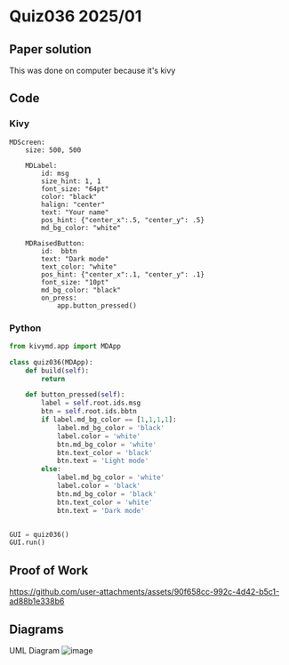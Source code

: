 # Quiz036 2025/01

## Paper solution
This was done on computer because it's kivy

## Code
### Kivy
```.kv
MDScreen:
    size: 500, 500

    MDLabel:
        id: msg
        size_hint: 1, 1
        font_size: "64pt"
        color: "black"
        halign: "center"
        text: "Your name"
        pos_hint: {"center_x":.5, "center_y": .5}
        md_bg_color: "white"

    MDRaisedButton:
        id:  bbtn
        text: "Dark mode"
        text_color: "white"
        pos_hint: {"center_x":.1, "center_y": .1}
        font_size: "10pt"
        md_bg_color: "black"
        on_press:
            app.button_pressed()
```

### Python
```.py
from kivymd.app import MDApp

class quiz036(MDApp):
    def build(self):
        return

    def button_pressed(self):
        label = self.root.ids.msg
        btn = self.root.ids.bbtn
        if label.md_bg_color == [1,1,1,1]:
            label.md_bg_color = 'black'
            label.color = 'white'
            btn.md_bg_color = 'white'
            btn.text_color = 'black'
            btn.text = 'Light mode'
        else:
            label.md_bg_color = 'white'
            label.color = 'black'
            btn.md_bg_color = 'black'
            btn.text_color = 'white'
            btn.text = 'Dark mode'


GUI = quiz036()
GUI.run()
```


## Proof of Work
https://github.com/user-attachments/assets/90f658cc-992c-4d42-b5c1-ad88b1e338b6

## Diagrams
UML Diagram
![image](https://github.com/user-attachments/assets/bf5a8398-b034-4552-9c75-7ca8b0155fe8)







